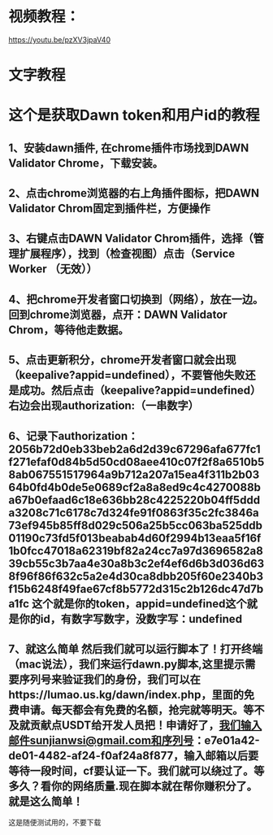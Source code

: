 # 视频教程：
https://youtu.be/pzXV3jpaV40

# 文字教程

# 这个是获取Dawn token和用户id的教程

## 1、安装dawn插件, 在chrome插件市场找到DAWN Validator Chrome，下载安装。

## 2、点击chrome浏览器的右上角插件图标，把DAWN Validator Chrom固定到插件栏，方便操作

## 3、右键点击DAWN Validator Chrom插件，选择（管理扩展程序），找到（检查视图）点击（Service Worker （无效））

## 4、把chrome开发者窗口切换到（网络），放在一边。回到chrome浏览器，点开：DAWN Validator Chrom，等待他走数据。

## 5、点击更新积分，chrome开发者窗口就会出现（keepalive?appid=undefined），不要管他失败还是成功。然后点击（keepalive?appid=undefined）右边会出现authorization:（一串数字）

## 6、记录下authorization：2056b72d0eb33beb2a6d2d39c67296afa677fc1f271efaf0d84b5d50cd08aee410c07f2f8a6510b58ab067551517964a9b712a207a15ea4f311b2b0364b0fd4b0de5e0689cf2a8a8ed9c4c4270088ba67b0efaad6c18e636bb28c4225220b04ff5ddda3208c71c6178c7d324fe91f0863f35c2fc3846a73ef945b85ff8d029c506a25b5cc063ba525ddb01190c73fd5f013beabab4d60f2994b13eaa5f16f1b0fcc47018a62319bf82a24cc7a97d3696582a839cb55c3b7aa4e30a8b3c2ef4ef6d6b3d036d638f96f86f632c5a2e4d30ca8dbb205f60e2340b3f15b6248f49fae67cf8b5772d315c2b126dc47d7ba1fc 这个就是你的token，appid=undefined这个就是你的id，有数字写数字，没数字写：undefined

## 7、就这么简单 然后我们就可以运行脚本了！打开终端（mac说法），我们来运行dawn.py脚本,这里提示需要序列号来验证我们的身份，我们可以在https://lumao.us.kg/dawn/index.php，里面的免费申请。每天都会有免费的名额，抢完就等明天。等不及就贡献点USDT给开发人员把！申请好了，我们输入邮件sunjianwsi@gmail.com和序列号：e7e01a42-de01-4482-af24-f0af24a8f877，输入邮箱以后要等待一段时间，cf要认证一下。我们就可以绕过了。等多久？看你的网络质量.现在脚本就在帮你赚积分了。就是这么简单！

这是随便测试用的，不要下载
